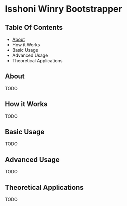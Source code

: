 Isshoni Winry Bootstrapper
==========================

Table Of Contents
-----------------
- [About](#About)
- How it Works
- Basic Usage
- Advanced Usage
- Theoretical Applications

About
-----
TODO

How it Works
------------
TODO

Basic Usage
-----------
TODO

Advanced Usage
--------------
TODO

Theoretical Applications
------------------------
TODO
